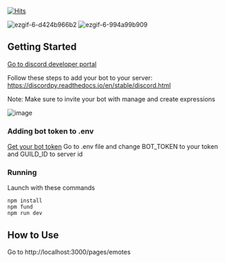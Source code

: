 [![Hits](https://hits.seeyoufarm.com/api/count/incr/badge.svg?url=https%3A%2F%2Fgithub.com%2FWutIsHummus%2F7tv2DiscordLocal&count_bg=%2379C83D&title_bg=%23555555&icon=&icon_color=%23E7E7E7&title=hits&edge_flat=false)](https://hits.seeyoufarm.com)

![ezgif-6-d424b966b2](https://github.com/WutIsHummus/7tv2DiscordLocal/assets/65522410/5dfd6737-5e61-412c-9124-d15406fd1256)
![ezgif-6-994a99b909](https://github.com/WutIsHummus/7tv2DiscordLocal/assets/65522410/d83f057f-413b-4a06-971d-6cb518149a74)

## Getting Started
[Go to discord developer portal](https://discord.com/developers/applications)

Follow these steps to add your bot to your server: https://discordpy.readthedocs.io/en/stable/discord.html

Note: Make sure to invite your bot with manage and create expressions

![image](https://github.com/WutIsHummus/7tv2DiscordLocal/assets/65522410/7b072c1a-e572-41fa-a21b-fd8c503ddeef)

### Adding bot token to .env
[Get your bot token](https://discordgsm.com/guide/how-to-get-a-discord-bot-token)
Go to .env file and change BOT_TOKEN to your token and GUILD_ID to server id

### Running
Launch with these commands
```
npm install
npm fund
npm run dev
```

## How to Use
Go to http://localhost:3000/pages/emotes
